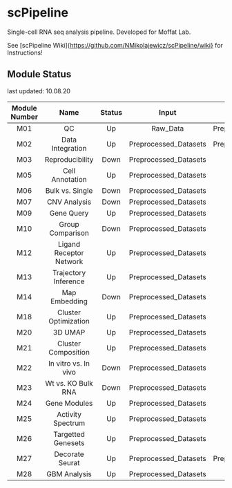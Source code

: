 # scPipeline
Single-cell RNA seq analysis pipeline. Developed for Moffat Lab. 

See [scPipeline Wiki]{https://github.com/NMikolajewicz/scPipeline/wiki} for Instructions!

## Module Status
last updated: 10.08.20

| Module Number | Name | Status | Input | Output | scPipeline Configured | Priority |
|:---: |:---: |:---:   |:---:  |:---: | :---: | :---: |
| M01  | QC | Up | Raw_Data | Preprocessed_Datasets | Yes | High |
| M02  | Data Integration | Up | Preprocessed_Datasets | Preprocessed_Datasets | No | High |
| M03  | Reproducibility | Down | Preprocessed_Datasets | - | No | Low |
| M05  | Cell Annotation | Up | Preprocessed_Datasets | - | Yes | High |
| M06  | Bulk vs. Single | Down | Preprocessed_Datasets | - | No | Low |
| M07  | CNV Analysis | Down | Preprocessed_Datasets | - | No | High |
| M09  | Gene Query | Up | Preprocessed_Datasets | - | Yes | High |
| M10  | Group Comparison | Down | Preprocessed_Datasets | - | No | Moderate |
| M12  | Ligand Receptor Network | Up | Preprocessed_Datasets | - | No | Moderate |
| M13  | Trajectory Inference | Up | Preprocessed_Datasets | - | No | Moderate |
| M14  | Map Embedding | Down | Preprocessed_Datasets | - | No | Low |
| M18  | Cluster Optimization | Up | Preprocessed_Datasets | - | Yes | High |
| M20  | 3D UMAP | Up | Preprocessed_Datasets | - | No | Low |
| M21  | Cluster Composition | Up | Preprocessed_Datasets | - | No | Low |
| M22  | In vitro vs. In vivo | Down | Preprocessed_Datasets | - | No | Low |
| M23  | Wt vs. KO Bulk RNA | Down | Preprocessed_Datasets | - | No | Low |
| M24  | Gene Modules | Up | Preprocessed_Datasets | - | No | Moderate |
| M25  | Activity Spectrum | Up | Preprocessed_Datasets | - | No | Low |
| M26  | Targetted Genesets | Up | Preprocessed_Datasets | - | No | High |
| M27  | Decorate Seurat | Up | Preprocessed_Datasets | Preprocessed_Datasets | No | High |
| M28  | GBM Analysis | Up | Preprocessed_Datasets | - | No | Moderate |

